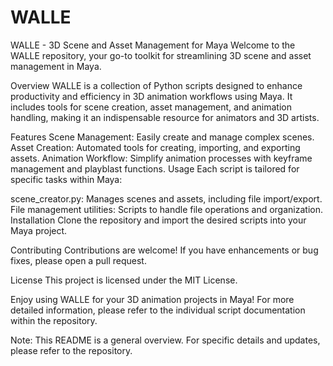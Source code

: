 # WALLE
 

WALLE - 3D Scene and Asset Management for Maya
Welcome to the WALLE repository, your go-to toolkit for streamlining 3D scene and asset management in Maya.

Overview
WALLE is a collection of Python scripts designed to enhance productivity and efficiency in 3D animation workflows using Maya. It includes tools for scene creation, asset management, and animation handling, making it an indispensable resource for animators and 3D artists.

Features
Scene Management: Easily create and manage complex scenes.
Asset Creation: Automated tools for creating, importing, and exporting assets.
Animation Workflow: Simplify animation processes with keyframe management and playblast functions.
Usage
Each script is tailored for specific tasks within Maya:

scene_creator.py: Manages scenes and assets, including file import/export.
File management utilities: Scripts to handle file operations and organization.
Installation
Clone the repository and import the desired scripts into your Maya project.

Contributing
Contributions are welcome! If you have enhancements or bug fixes, please open a pull request.

License
This project is licensed under the MIT License.

Enjoy using WALLE for your 3D animation projects in Maya! For more detailed information, please refer to the individual script documentation within the repository.

Note: This README is a general overview. For specific details and updates, please refer to the repository.
